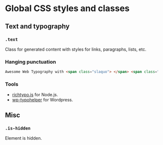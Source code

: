 # Global CSS styles and classes

## Text and typography

### `.text`

Class for generated content with styles for links, paragraphs, lists, etc.

### Hanging punctuation

```html
Awesome Web Typography with <span class="slaquo"> </span> <span class="hlaquo">“</span>Richtypo”'
```

### Tools

* [richtypo.js](https://github.com/sapegin/richtypo.js) for Node.js.
* [wp-typohelper](https://github.com/sapegin/wp-typohelper) for Wordpress.

## Misc

### `.is-hidden`

Element is hidden.
